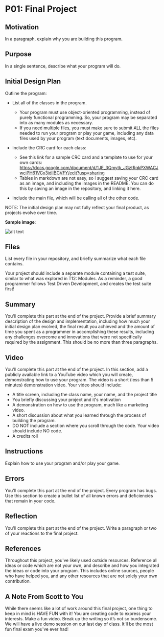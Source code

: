 # P01: Final Project

## Motivation
In a paragraph, explain why you are building this program.

## Purpose
In a single sentence, describe what your program will do.

## Initial Design Plan
Outline the program:
- List all of the classes in the program.
  - Your program must use object-oriented programming, instead of
  purely functional programming. So, your program may be
  separated into as many modules as necessary.
  - If you need multiple files, you must make sure to submit ALL the
  files needed to run your program or play your game, including any
  data files used by your program (text documents, images, etc).

- Include the CRC card for each class:
  - See this link for a sample CRC card and a template to
  use for your own cards: https://docs.google.com/document/d/1JE_3Qmytk_JGztRqkPXWACJwciPH61VCx3idIlBCVFY/edit?usp=sharing
  - Tables in markdown are not easy, so I suggest saving your CRC card
  as an image, and including the images in the README. You can do this
  by saving an image in the repository, and linking it here.
- Include the main file, which will be calling all of the other code.

NOTE: The initial design plan may not fully reflect your final product,
as projects evolve over time.


**Sample image**:

![alt text](https://github.com/spring-2018-csc-226/p01-final-project-scott-s-example/blob/master/image/crc.png "Image of CRC card as an example.")

## Files
List every file in your repository, and briefly summarize what each file contains.

Your project should include a separate module containing a test
suite, similar to what was explored in T12: Modules. As a reminder,
a good programmer follows Test Driven Development, and creates the
test suite first!

## Summary
You'll complete this part at the end of the project. Provide a brief
summary description of the design and implementation, including how
much your initial design plan evolved, the final result you achieved
and the amount of time you spent as a programmer in accomplishing
these results, including any challenges overcome and innovations that
were not specifically required by the assignment. This should be no
more than three paragraphs.

## Video
You'll complete this part at the end of the project. In this section,
add a publicly available link to a YouTube video which you will create,
demonstrating how to use your program. The video is a short (less than
5 minutes) demonstration video. Your video should include:
- A title screen, including the class name, your name, and the project title
- You briefly discussing your project and it's motivation
- A demonstration on how to use the program, much like a marketing video.
- A short discussion about what you learned through the process of building the program.
- DO NOT include a section where you scroll through the code. Your video should include NO code.
- A credits roll

## Instructions
Explain how to use your program and/or play your game.

## Errors
You'll complete this part at the end of the project.
Every program has bugs. Use this section to create a bullet list of
all known errors and deficiencies that remain in your code.

## Reflection
You'll complete this part at the end of the project. Write a paragraph
or two of your reactions to the final project.

## References
Throughout this project, you've likely used outside resources.
Reference all ideas or code which are not your own, and describe and
how you integrated the ideas or code into your program. This includes
online sources, people who have helped you, and any other resources that
are not solely your own contribution.

## A Note From Scott to You
While there seems like a lot of work around this final project, one
thing to keep in mind is HAVE FUN with it! You are creating code to
express your interests. Make a fun video. Break up the writing so it’s
not so burdensome. We will have a live demo session on our last day of
class. It'll be the most fun final exam you've ever had!

